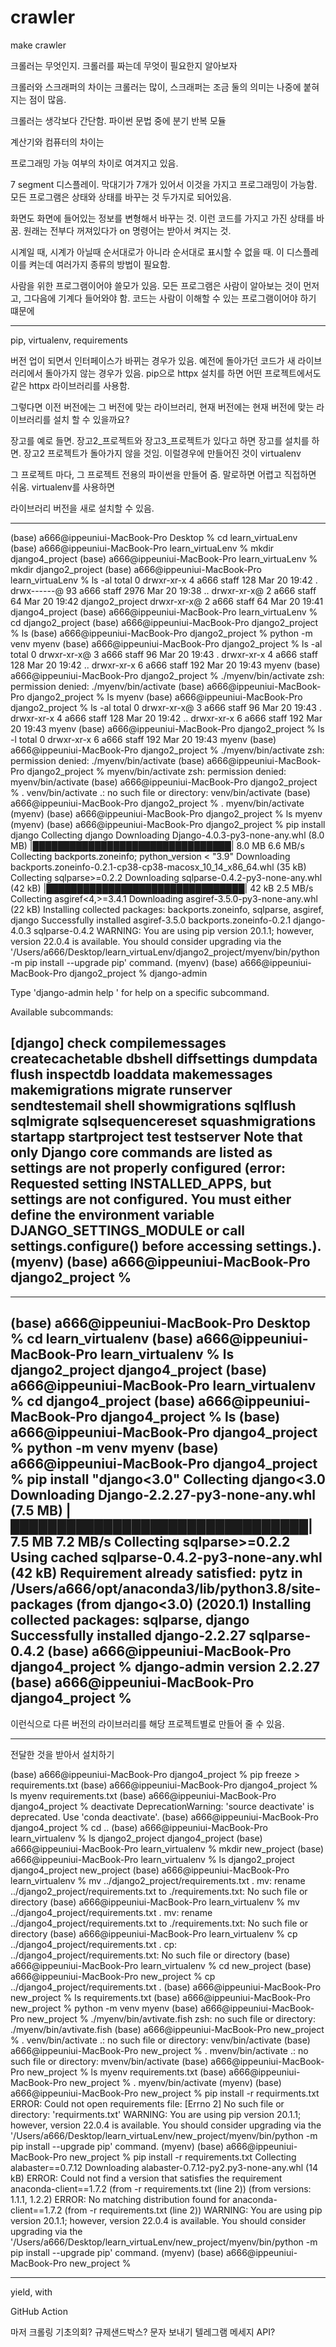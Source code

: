 # crawler
make crawler

크롤러는 무엇인지. 크롤러를 짜는데 무엇이 필요한지 알아보자

크롤러와 스크래퍼의 차이는 크롤러는 많이, 스크래퍼는 조금 둘의 의미는 나중에 붙혀지는 점이 많음. 

크롤러는 생각보다 간단함. 
파이썬 문법 중에 분기 반복 모듈 

계산기와 컴퓨터의 차이는 

프로그래밍 가능 여부의 차이로 여겨지고 있음. 

7 segment 디스플레이. 막대기가 7개가 있어서 이것을 가지고 프로그래밍이 가능함. 
모든 프로그램은 상태와 상태를 바꾸는 것 두가지로 되어있음. 

화면도 화면에 들어있는 정보를 변형해서 바꾸는 것. 이런 코드를 가지고 가진 상태를 바꿈. 
원래는 전부다 꺼져있다가 on 명령어는 받아서 켜지는 것. 

시계일 때, 시계가 아닐때 순서대로가 아니라 순서대로 표시할 수 없을 때. 
이 디스플레이를 켜는데 여러가지 종류의 방법이 필요함. 

사람을 위한 프로그램이어야 쓸모가 있음. 모든 프로그램은 사람이 알아보는 것이 먼저고, 그다음에 기계다 들어와야 함. 
코드는 사람이 이해할 수 있는 프로그램이어야 하기 떄문에

---
pip, virtualenv, requirements

버전 업이 되면서 인터페이스가 바뀌는 경우가 있음. 
예전에 돌아가던 코드가 새 라이브러리에서 돌아가지 않는 경우가 있음. 
pip으로 httpx 설치를 하면 어떤 프로젝트에서도 같은 httpx 라이브러리를 사용함. 

그렇다면 이전 버전에는 그 버전에 맞는 라이브러리, 현재 버전에는 현재 버전에 맞는 라이브러리를 설치 할 수 있을까요?

장고를 예로 들면. 장고2_프로젝트와 장고3_프로젝트가 있다고 하면 장고를 설치를 하면. 장고2 프로젝트가 돌아가지 않을 것임. 이럴경우에 만들어진 것이 virtualenv

그 프로젝트 마다, 그 프로젝트 전용의 파이썬을 만들어 줌. 말로하면 어렵고 직접하면 쉬움. 
virtualenv를 사용하면 

라이브러리 버전을 새로 설치할 수 있음. 

---
(base) a666@ippeuniui-MacBook-Pro Desktop % cd learn_virtuaLenv
(base) a666@ippeuniui-MacBook-Pro learn_virtuaLenv % mkdir django4_project
(base) a666@ippeuniui-MacBook-Pro learn_virtuaLenv % mkdir django2_project
(base) a666@ippeuniui-MacBook-Pro learn_virtuaLenv % ls -al
total 0
drwxr-xr-x   4 a666  staff   128 Mar 20 19:42 .
drwx------@ 93 a666  staff  2976 Mar 20 19:38 ..
drwxr-xr-x@  2 a666  staff    64 Mar 20 19:42 django2_project
drwxr-xr-x@  2 a666  staff    64 Mar 20 19:41 django4_project
(base) a666@ippeuniui-MacBook-Pro learn_virtuaLenv % cd django2_project 
(base) a666@ippeuniui-MacBook-Pro django2_project % ls
(base) a666@ippeuniui-MacBook-Pro django2_project % python -m venv myenv
(base) a666@ippeuniui-MacBook-Pro django2_project % ls -al
total 0
drwxr-xr-x@ 3 a666  staff   96 Mar 20 19:43 .
drwxr-xr-x  4 a666  staff  128 Mar 20 19:42 ..
drwxr-xr-x  6 a666  staff  192 Mar 20 19:43 myenv
(base) a666@ippeuniui-MacBook-Pro django2_project % ./myenv/bin/activate
zsh: permission denied: ./myenv/bin/activate
(base) a666@ippeuniui-MacBook-Pro django2_project % ls
myenv
(base) a666@ippeuniui-MacBook-Pro django2_project % ls -al
total 0
drwxr-xr-x@ 3 a666  staff   96 Mar 20 19:43 .
drwxr-xr-x  4 a666  staff  128 Mar 20 19:42 ..
drwxr-xr-x  6 a666  staff  192 Mar 20 19:43 myenv
(base) a666@ippeuniui-MacBook-Pro django2_project % ls -l
total 0
drwxr-xr-x  6 a666  staff  192 Mar 20 19:43 myenv
(base) a666@ippeuniui-MacBook-Pro django2_project % ./myenv/bin/activate
zsh: permission denied: ./myenv/bin/activate
(base) a666@ippeuniui-MacBook-Pro django2_project % myenv/bin/activate
zsh: permission denied: myenv/bin/activate
(base) a666@ippeuniui-MacBook-Pro django2_project % . venv/bin/activate
.: no such file or directory: venv/bin/activate
(base) a666@ippeuniui-MacBook-Pro django2_project % . myenv/bin/activate
(myenv) (base) a666@ippeuniui-MacBook-Pro django2_project % ls
myenv
(myenv) (base) a666@ippeuniui-MacBook-Pro django2_project % pip install django
Collecting django
  Downloading Django-4.0.3-py3-none-any.whl (8.0 MB)
     |████████████████████████████████| 8.0 MB 6.6 MB/s 
Collecting backports.zoneinfo; python_version < "3.9"
  Downloading backports.zoneinfo-0.2.1-cp38-cp38-macosx_10_14_x86_64.whl (35 kB)
Collecting sqlparse>=0.2.2
  Downloading sqlparse-0.4.2-py3-none-any.whl (42 kB)
     |████████████████████████████████| 42 kB 2.5 MB/s 
Collecting asgiref<4,>=3.4.1
  Downloading asgiref-3.5.0-py3-none-any.whl (22 kB)
Installing collected packages: backports.zoneinfo, sqlparse, asgiref, django
Successfully installed asgiref-3.5.0 backports.zoneinfo-0.2.1 django-4.0.3 sqlparse-0.4.2
WARNING: You are using pip version 20.1.1; however, version 22.0.4 is available.
You should consider upgrading via the '/Users/a666/Desktop/learn_virtuaLenv/django2_project/myenv/bin/python -m pip install --upgrade pip' command.
(myenv) (base) a666@ippeuniui-MacBook-Pro django2_project % django-admin

Type 'django-admin help <subcommand>' for help on a specific subcommand.

Available subcommands:

[django]
    check
    compilemessages
    createcachetable
    dbshell
    diffsettings
    dumpdata
    flush
    inspectdb
    loaddata
    makemessages
    makemigrations
    migrate
    runserver
    sendtestemail
    shell
    showmigrations
    sqlflush
    sqlmigrate
    sqlsequencereset
    squashmigrations
    startapp
    startproject
    test
    testserver
Note that only Django core commands are listed as settings are not properly configured (error: Requested setting INSTALLED_APPS, but settings are not configured. You must either define the environment variable DJANGO_SETTINGS_MODULE or call settings.configure() before accessing settings.).
(myenv) (base) a666@ippeuniui-MacBook-Pro django2_project % 
---

---
  (base) a666@ippeuniui-MacBook-Pro Desktop % cd learn_virtualenv
(base) a666@ippeuniui-MacBook-Pro learn_virtualenv % ls
django2_project	django4_project
(base) a666@ippeuniui-MacBook-Pro learn_virtualenv % cd django4_project
(base) a666@ippeuniui-MacBook-Pro django4_project % ls
(base) a666@ippeuniui-MacBook-Pro django4_project % python -m venv myenv
(base) a666@ippeuniui-MacBook-Pro django4_project % pip install "django<3.0"
Collecting django<3.0
  Downloading Django-2.2.27-py3-none-any.whl (7.5 MB)
     |████████████████████████████████| 7.5 MB 7.2 MB/s 
Collecting sqlparse>=0.2.2
  Using cached sqlparse-0.4.2-py3-none-any.whl (42 kB)
Requirement already satisfied: pytz in /Users/a666/opt/anaconda3/lib/python3.8/site-packages (from django<3.0) (2020.1)
Installing collected packages: sqlparse, django
Successfully installed django-2.2.27 sqlparse-0.4.2
(base) a666@ippeuniui-MacBook-Pro django4_project % django-admin version
2.2.27
(base) a666@ippeuniui-MacBook-Pro django4_project % 
---
  
  이런식으로 다른 버전의 라이브러리를 해당 프로젝트별로 만들어 줄 수 있음. 
  
  ---
  전달한 것을 받아서 설치하기 
  
  (base) a666@ippeuniui-MacBook-Pro django4_project % pip freeze > requirements.txt
(base) a666@ippeuniui-MacBook-Pro django4_project % ls
myenv			requirements.txt
(base) a666@ippeuniui-MacBook-Pro django4_project % deactivate
DeprecationWarning: 'source deactivate' is deprecated. Use 'conda deactivate'.
(base) a666@ippeuniui-MacBook-Pro django4_project % cd ..
(base) a666@ippeuniui-MacBook-Pro learn_virtualenv % ls
django2_project	django4_project
(base) a666@ippeuniui-MacBook-Pro learn_virtualenv % mkdir new_project
(base) a666@ippeuniui-MacBook-Pro learn_virtualenv % ls
django2_project	django4_project	new_project
(base) a666@ippeuniui-MacBook-Pro learn_virtualenv % mv ../django2_project/requirements.txt .
mv: rename ../django2_project/requirements.txt to ./requirements.txt: No such file or directory
(base) a666@ippeuniui-MacBook-Pro learn_virtualenv % mv ../django4_project/requirements.txt .
mv: rename ../django4_project/requirements.txt to ./requirements.txt: No such file or directory
(base) a666@ippeuniui-MacBook-Pro learn_virtualenv % cp ../django4_project/requirements.txt .
cp: ../django4_project/requirements.txt: No such file or directory
(base) a666@ippeuniui-MacBook-Pro learn_virtualenv % cd new_project
(base) a666@ippeuniui-MacBook-Pro new_project % cp ../django4_project/requirements.txt .
(base) a666@ippeuniui-MacBook-Pro new_project % ls
requirements.txt
(base) a666@ippeuniui-MacBook-Pro new_project % python -m venv myenv
(base) a666@ippeuniui-MacBook-Pro new_project % ./myenv/bin/avtivate.fish
zsh: no such file or directory: ./myenv/bin/avtivate.fish
(base) a666@ippeuniui-MacBook-Pro new_project % . venv/bin/activate
.: no such file or directory: venv/bin/activate
(base) a666@ippeuniui-MacBook-Pro new_project % . mvenv/bin/activate
.: no such file or directory: mvenv/bin/activate
(base) a666@ippeuniui-MacBook-Pro new_project % ls
myenv			requirements.txt
(base) a666@ippeuniui-MacBook-Pro new_project % . myenv/bin/activate
(myenv) (base) a666@ippeuniui-MacBook-Pro new_project % pip install -r requirments.txt
ERROR: Could not open requirements file: [Errno 2] No such file or directory: 'requirments.txt'
WARNING: You are using pip version 20.1.1; however, version 22.0.4 is available.
You should consider upgrading via the '/Users/a666/Desktop/learn_virtuaLenv/new_project/myenv/bin/python -m pip install --upgrade pip' command.
(myenv) (base) a666@ippeuniui-MacBook-Pro new_project % pip install -r requirements.txt
Collecting alabaster==0.7.12
  Downloading alabaster-0.7.12-py2.py3-none-any.whl (14 kB)
ERROR: Could not find a version that satisfies the requirement anaconda-client==1.7.2 (from -r requirements.txt (line 2)) (from versions: 1.1.1, 1.2.2)
ERROR: No matching distribution found for anaconda-client==1.7.2 (from -r requirements.txt (line 2))
WARNING: You are using pip version 20.1.1; however, version 22.0.4 is available.
You should consider upgrading via the '/Users/a666/Desktop/learn_virtuaLenv/new_project/myenv/bin/python -m pip install --upgrade pip' command.
(myenv) (base) a666@ippeuniui-MacBook-Pro new_project % 

  ---
  
yield, with

GitHub Action

마저 크롤링
기초의회?
규제샌드박스?
문자 보내기
텔레그램 메세지 API?
